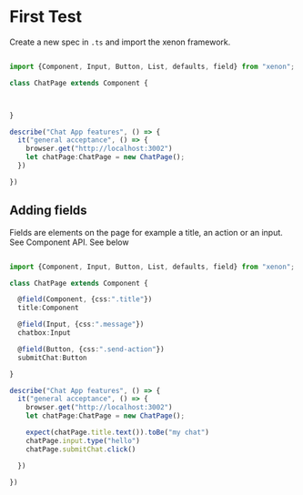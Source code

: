 # First Test

Create a new spec in `.ts` and import the xenon framework.

```typescript

import {Component, Input, Button, List, defaults, field} from "xenon";

class ChatPage extends Component {



}

describe("Chat App features", () => {
  it("general acceptance", () => {
    browser.get("http://localhost:3002")
    let chatPage:ChatPage = new ChatPage();
  })

})

```

## Adding fields
Fields are elements on the page for example a title, an action or an input. See Component API. See below

```typescript

import {Component, Input, Button, List, defaults, field} from "xenon";

class ChatPage extends Component {

  @field(Component, {css:".title"})
  title:Component

  @field(Input, {css:".message"})
  chatbox:Input

  @field(Button, {css:".send-action"})
  submitChat:Button

}

describe("Chat App features", () => {
  it("general acceptance", () => {
    browser.get("http://localhost:3002")
    let chatPage:ChatPage = new ChatPage();

    expect(chatPage.title.text()).toBe("my chat")
    chatPage.input.type("hello")
    chatPage.submitChat.click()

  })

})

```
